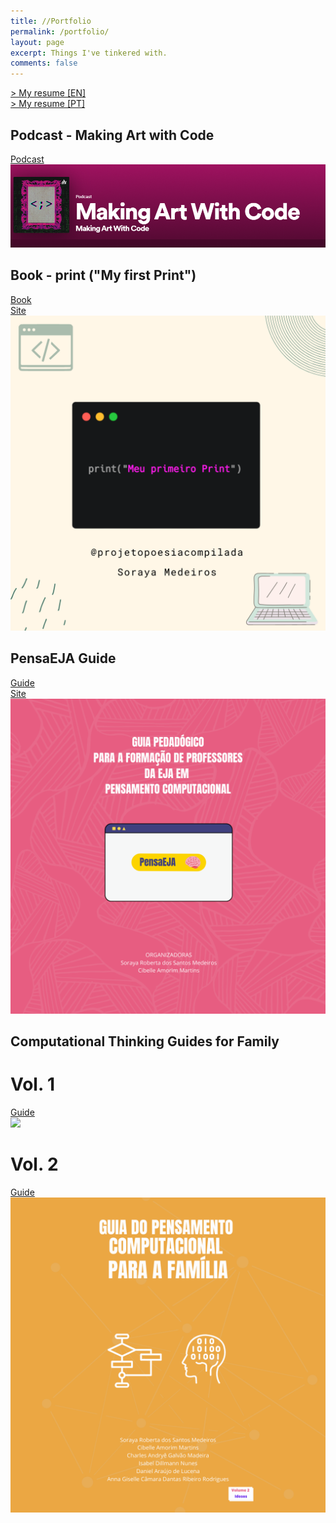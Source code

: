```yaml
---
title: //Portfolio
permalink: /portfolio/
layout: page
excerpt: Things I've tinkered with.
comments: false
---
```

<a class="tag" href="/portfolio_soraya_medeiros_en.pdf" target="_blank" rel="noopener"> > My resume [EN]</a><br /> <a class="tag" href="/portfolio_soraya_medeiros_pt.pdf" target="_blank" rel="noopener"> > My resume [PT] </a>
## Podcast - Making Art with Code
<!--### In this project ... -->
<p style="padding:0;margin:0">
	<a class="tag" href="https://open.spotify.com/show/7F8YTqk4iMNeNarCxQdPGc" target="_blank" rel="noopener">Podcast</a><br/>
    <img class="img" src="/assets/img/makingart.png" />
</p>

## Book - print ("My first Print")
<!--### In this project ... -->
<p style="padding:0;margin:0">
	<a class="tag" href="/meu_primeiro_print.pdf" target="_blank" rel="noopener">Book</a>  <br/>
	<a class="tag" href="http://poesiacompilada.com/" target="_blank" rel="noopener">Site</a>  <br/>
    <img class="img" src="/assets/img/1.png" />
</p>

## PensaEJA Guide
<p style="padding:0;margin:0">
	<a class="tag" href="https://sorayaroberta.com/PensaEJA/PensaEJA.pdf" target="_blank" rel="noopener">Guide</a>  <br/>
	<a class="tag" href="https://sorayaroberta.com/PensaEJA/" target="_blank" rel="noopener">Site</a>  <br/>
    <img class="img" src="/assets/img/pensaeja.png" />
</p>

## Computational Thinking Guides for Family 
# Vol. 1
<p style="padding:0;margin:0">
	<a class="tag" href="/vol1.pdf" target="_blank" rel="noopener">Guide</a>  <br/>
    <img class="img" src="https://horizontes.sbc.org.br/wp-content/uploads/2020/06/guiapc.png" />
</p>

# Vol. 2
<p style="padding:0;margin:0">
	<a class="tag" href="https://drive.google.com/file/d/1y3JREktA8mc-mbdAcLLvgybELupYtnMq/view" target="_blank" rel="noopener">Guide</a> 
    <img class="img" src="/assets/img/vol2.png" target="blank"/>
</p>

<!-- ## Adventures of Leat
<p style="padding:0;margin:0">
	<a class="tag" href="https://github.com/janessatran/html5game">Repo</a> |
	<a class="tag" href="https://janessatran.github.io/html5game">Live</a>
</p>
Platformer game built using <a href="https://phaser.io/">Phaser</a>, a JavaScript framework for Canvas and WebGL browser based games. The objective is to unlock levels by getting keys to doors, avoid spiders, and collect coins along the way!


<center>
	<img src="https://i.imgur.com/C8fWxYY.gif" alt="animation of sprite character dying after touching spider" style="margin: 0 auto;">
</center>

<br>
<br>

## Elliot Smith Tribute
<p style="padding:0;margin:0">
	<a class="tag" href="https://github.com/janessatran/tributepage">Repo</a> |
	<a class="tag" href="https://janessatran.github.io/tributepage/">Live</a>
</p>
A tribute page for Elliot Smith that uses CSS Grid to make a responsive layout.

<center>
	<img src="https://i.imgur.com/LQmGjnk.png" alt="image of elliot smith playing guitar with words 'the potential you will be that you will never see' across the image" style="margin: 0 auto;">
</center>

<br>
<br>

## Morning Bird
<p style="padding:0;margin:0">
	<a class="tag" href="https://github.com/janessatran/MorningBird">Repo</a>
</p>

An iOS application built using SwiftUI. Users are able to enter cities and access current weather information. They also get an inspiring quote each day and a song recommendation if they enable Spotify. Additionally, users can build up a jacket recommendation system that uses data collected about whether they wore a jacket each day.

<div style="display:flex">
	<center>
		<img src="https://i.imgur.com/j3FrRPx.png" style="border:1px solid black;width:40%">
		<img src="https://i.imgur.com/7WvT709.png" style="border:1px solid black;margin-left:10px;width:40%">
	</center>
</div>

<br>
<br>

## Small Wins
<p style="padding:0;margin:0">
	<a class="tag" href="https://github.com/janessatran/small-wins">Repo</a> |
	<a class="tag" href="https://janessa-small-wins.herokuapp.com/">Live</a>
</p>

An application made with Rails and Google Sheets API showing a list of daily small wins. 🎯

<center>
	<img src="https://i.imgur.com/p7SVuZw.png" style="margin: 0 auto;">
</center>

<br>
<br>

## LaLoyd - Theme for Jekyll
<p style="padding:0;margin:0">
	<a class="tag" href="https://github.com/janessatran/laloyd">Repo</a>
</p>

🐈 LaLoyd: A Jekyll theme focused on accessibility. 🐈‍⬛


<center>
	<img src="https://camo.githubusercontent.com/65efd2a46297bd449261e5e2aa1a5f9f2e24ec3582ce97e44d921973fd297143/687474703a2f2f672e7265636f726469742e636f2f414f303173665a6e50302e676966" style="margin: 0 auto;">
</center>

<br>
<br>

## Gratitude List
<p style="padding:0;margin:0">
	<a class="tag" href="https://github.com/janessatran/gratitude-list">Repo</a> |
	<a class="tag" href="https://janessatran.github.io/gratitude-list/">Live</a>
</p>

A gratitude list created with ReactJS.

<center>
	<img src="https://i.imgur.com/XXAhDe5.png" style="margin: 0 auto;">
</center>

<br>
<br>

## Pomodoro Timer
<p style="padding:0;margin:0">
	<a class="tag" href="https://github.com/janessatran/pomdoro-timer">Repo</a> |
	<a class="tag" href="https://janessatran.github.io/pomdoro-timer/">Live</a>
</p>

A pomodoro timer created with HTML, CSS, and JavaScript. The Pomodoro Technique is a time management method that uses a timer to break down work into intervals, traditionally 25 minutes in length, separated by short breaks. Each interval is known as a pomodoro, from the Italian word for 'tomato', after the tomato-shaped kitchen timer that Cirillo used as a university student.

<center>
	<img src="https://i.imgur.com/TjoBaGk.png" style="margin: 0 auto;">
</center>

<br>
<br>

## Etch-a-Sketch
<p style="padding:0;margin:0">
	<a class="tag" href="https://github.com/janessatran/etch-a-sketch">Repo</a> |
	<a class="tag" href="https://janessatran.github.io/pomdoro-timer/">Live</a>
</p>

An etch-a-sketch application! Throwing it back 😎

<center>
	<img src="https://i.imgur.com/VaAE2DA.png" style="margin: 0 auto;">
</center>

<br>
<br>

## Calculator
<p style="padding:0;margin:0">
	<a class="tag" href="https://github.com/janessatran/calculator">Repo</a> |
	<a class="tag" href="https://janessatran.github.io/calculator/">Live</a>
</p>

A calculator application that does basic mathematical operations. 

<center>
	<img src="https://i.imgur.com/CXHaJ2M.png" style="margin: 0 auto;">
</center>

<br>
<br>

## Restaurant Page
<p style="padding:0;margin:0">
	<a class="tag" href="https://github.com/janessatran/restaurant-page">Repo</a> |
	<a class="tag" href="https://janessatran.github.io/restaurant-page/">Live</a>
</p>

A dynamically rendered restaurant homepage using JavaScript. It is for my future oatmeal restaurant (yes, I love oatmeal! ❤️)

<center>
	<img src="https://i.imgur.com/nVFImRf.png" style="margin: 0 auto;">
</center>

<br>
<br>

## Summer Reading List
<p style="padding:0;margin:0">
	<a class="tag" href="https://github.com/janessatran/summer-reading-list">Repo</a> |
	<a class="tag" href="https://janessatran.github.io/summer-reading-list">Live</a>
</p>

A JavaScript application that allows you to build/update a table of books for your summer reading list and mark them as read or unread. 📚

<center>
	<img src="https://i.imgur.com/5MTByDR.png" style="margin: 0 auto;">
</center>

<br>
<br>

## Weather Data
<p style="padding:0;margin:0">
	<a class="tag" href="https://github.com/janessatran/weather-data">Repo</a> |
	<a class="tag" href="https://janessatran.github.io/weather-data/">Live</a>
</p>

Dabbling with d3.js to create a stacked bar chart of snowfall in Madison (in inches) across the years.

<center>
	<img src="https://i.imgur.com/Z4yRxhX.png" style="margin: 0 auto;">
</center>

<br>
<br>

## Hangman Command Line Game
<p style="padding:0;margin:0">
	<a class="tag" href="https://github.com/janessatran/hangman">Repo</a>
</p>

Commandline Hangman game implemented in Ruby! 

<br>
<br>

## Sufjan LSTM
<p style="padding:0;margin:0">
	<a class="tag" href="https://github.com/janessatran/sufjan_lstm">Repo</a> |
	<a class="tag" href="https://www.janessatran.com/sufjan-lstm/">Blog</a>
</p>

Sufjan Stevens' Lyric Generator using LSTM Model   -->
